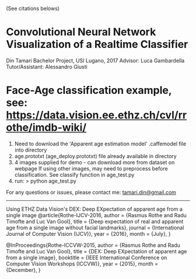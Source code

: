 (See citations belows)

# Convolutional Neural Network Visualization of a Realtime Classifier

Din Tamari
Bachelor Project, USI Lugano, 2017
Advisor: Luca Gambardella
Tutor/Assistant: Alessandro Giusti

# Face-Age classification example, see: https://data.vision.ee.ethz.ch/cvl/rrothe/imdb-wiki/


1. Need to download the 'Apparent age estimation model' .caffemodel file into directory
2. age.prototxt (age_deploy.prototxt) file already available in directory
3. 4 images supplied for demo - can download more from dataset on webpage
   If using other images, may need to preprocess before classification.
   See classify function in age_test.py
4. run: > python age_test.py


For any questions or issues, please contact me:
tamari.din@gmail.com


-------------------------------------------------------------------------------------------------

Using ETHZ Data Vision's DEX: Deep EXpectation of apparent age from a single image
@article{Rothe-IJCV-2016,
  author = {Rasmus Rothe and Radu Timofte and Luc Van Gool},
  title = {Deep expectation of real and apparent age from a single image without facial landmarks},
  journal = {International Journal of Computer Vision (IJCV)},
  year = {2016},
  month = {July},
}

@InProceedings{Rothe-ICCVW-2015,
  author = {Rasmus Rothe and Radu Timofte and Luc Van Gool},
  title = {DEX: Deep EXpectation of apparent age from a single image},
  booktitle = {IEEE International Conference on Computer Vision Workshops (ICCVW)},
  year = {2015},
  month = {December},
}
